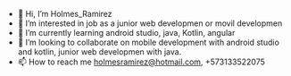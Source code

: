 - 👋 Hi, I’m Holmes_Ramirez
- 👀 I’m interested in job as a junior web developmen or movil developmen
- 🌱 I’m currently learning android studio, java, Kotlin, angular
- 💞️ I’m looking to collaborate on mobile development with android studio and kotlin, junior web developmen with java.
- 📫 How to reach me holmesramirez@hotmail.com, +573133522075

<!---
holmesramirez/holmesramirez is a ✨ special ✨ repository because its `README.md` (this file) appears on your GitHub profile.
You can click the Preview link to take a look at your changes.
--->
